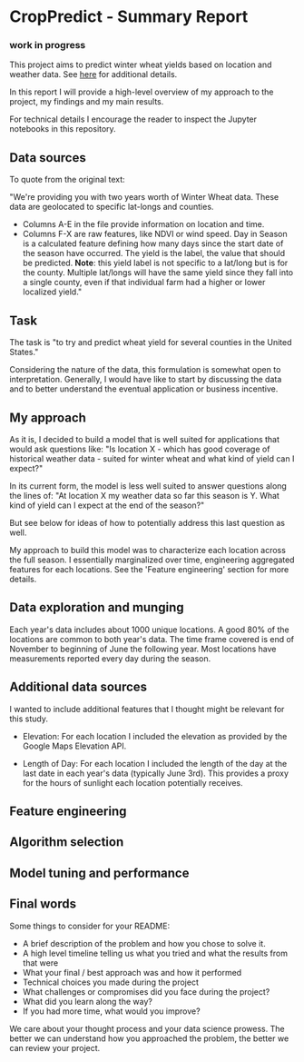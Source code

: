 # CropPredict - Summary Report

### **work in progress**

This project aims to predict winter wheat yields based on location and weather data. See [here](https://github.com/aerialintel/data-science-exercise) for additional details.

In this report I will provide a high-level overview of my approach to the project, my findings and my main results.

For technical details I encourage the reader to inspect the Jupyter notebooks in this repository.

## Data sources

To quote from the original text:

"We're providing you with two years worth of Winter Wheat data. These data are geolocated to specific lat-longs and counties.

* Columns A-E in the file provide information on location and time.
* Columns F-X are raw features, like NDVI or wind speed.
Day in Season is a calculated feature defining how many days since the start date of the season have occurred.
The yield is the label, the value that should be predicted. **Note**: this yield label is not specific to a lat/long but is for the county. Multiple lat/longs will have the same yield since they fall into a single county, even if that individual farm had a higher or lower localized yield."

## Task

The task is "to try and predict wheat yield for several counties in the United States."

Considering the nature of the data, this formulation is somewhat open to interpretation. Generally, I would have like to start by discussing the data and to better understand the eventual application or business incentive.

## My approach

As it is, I decided to build a model that is well suited for applications that would ask questions like: "Is location X - which has good coverage of historical weather data - suited for winter wheat and what kind of yield can I expect?"

In its current form, the model is less well suited to answer questions along the lines of: "At location X my weather data so far this season is Y. What kind of yield can I expect at the end of the season?"

But see below for ideas of how to potentially address
this last question as well.

My approach to build this model was to characterize each location across the full season. I essentially marginalized over time, engineering aggregated features for each locations. See the 'Feature engineering' section for more details.


## Data exploration and munging

Each year's data includes about 1000 unique locations. A good 80% of the locations are common to both year's data. The time frame covered is end of November to beginning of June the following year. Most locations have measurements reported every day during the season.

## Additional data sources

I wanted to include additional features that I thought might be relevant for this study.

* Elevation: For each location I included the elevation as provided by the Google Maps Elevation API.

* Length of Day: For each location I included the length of the day at the last date in each year's data (typically June 3rd). This provides a proxy for the hours of sunlight each location potentially receives.


## Feature engineering





## Algorithm selection


## Model tuning and performance


## Final words




Some things to consider for your README:

* A brief description of the problem and how you chose to solve it.
* A high level timeline telling us what you tried and what the results from that were
* What your final / best approach was and how it performed
* Technical choices you made during the project
* What challenges or compromises did you face during the project?
* What did you learn along the way?
* If you had more time, what would you improve?

We care about your thought process and your data science prowess. The better we can understand how you approached the problem, the better we can review your project.
